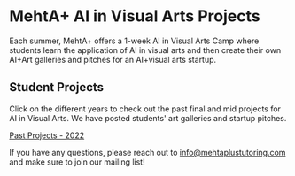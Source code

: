# MehtA+ AI in Visual Arts Projects

Each summer, MehtA+ offers a 1-week AI in Visual Arts Camp where students learn the application of AI in visual arts and then create their own AI+Art galleries and pitches for an AI+visual arts startup. 

## Student Projects 
Click on the different years to check out the past final and mid projects for AI in Visual Arts. We have posted students' art galleries and startup pitches. 


[Past Projects - 2022](2022)



If you have any questions, please reach out to info@mehtaplustutoring.com and make sure to join our mailing list!
